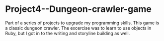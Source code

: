 # Project4--Dungeon-crawler-game

Part of a series of projects to upgrade my programming skills. This game is a classic dungeon crawler. The excercise was 
to learn to use objects in Ruby, but I got in to the writing and storyline building as well.
